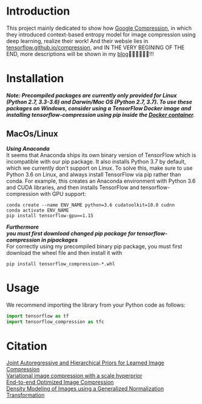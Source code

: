 # Introduction
This project mainly dedicated to show how [Google Compression](https://github.com/tensorflow/compression), in which they introduced context-based entropy model for
image compression using deep learning, realize their work! And their websie lies in [tensorflow.github.io/compression](tensorflow.github.io/compression), and IN THE VERY BEGINING OF THE END, more descriptions will be shown in my [blog](https://mluthervandross.github.io/mlv/)💪🏿💪🏿💪🏿!!!

# Installation
***Note: Precompiled packages are currently only provided for Linux (Python 2.7, 3.3-3.6) and Darwin/Mac OS (Python 2.7, 3.7). To use these packages on Windows, consider using a TensorFlow Docker image and installing tensorflow-compression using pip inside the [Docker container](https://www.tensorflow.org/install/docker).***

## MacOs/Linux
***Using Anaconda***  
It seems that Anaconda ships its own binary version of TensorFlow which is incompatible with our pip package. It also installs Python 3.7 by default, which we currently don't support on Linux. To solve this, make sure to use Python 3.6 on Linux, and always install TensorFlow via pip rather than conda. For example, this creates an Anaconda environment with Python 3.6 and CUDA libraries, and then installs TensorFlow and tensorflow-compression with GPU support:
```shell
conda create --name ENV_NAME python=3.6 cudatoolkit=10.0 cudnn
conda activate ENV_NAME
pip install tensorflow-gpu==1.15
```

***Furthermore***  
***you must first download changed pip package for tensorflow-compression in pipackages***  
For correctly using my precompiled binary pip package, you must first download the wheel file and then install it with
```shell
pip install tensorflow_compression-*.whl
```

# Usage  
We recommend importing the library from your Python code as follows:
```python
import tensorflow as tf
import tensorflow_compression as tfc
```


# Citation
[Joint Autoregressive and Hierarchical Priors for Learned Image Compression](https://arxiv.org/abs/1809.02736)  
[Variational image compression with a scale hyperprior](https://arxiv.org/abs/1802.01436)  
[End-to-end Optimized Image Compression](https://arxiv.org/abs/1611.01704)  
[Density Modeling of Images using a Generalized Normalization Transformation](https://arxiv.org/abs/1511.06281)  
